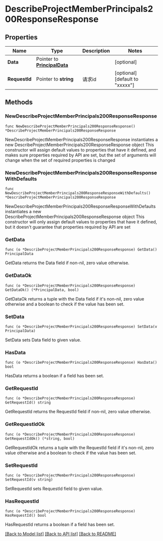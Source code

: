 # DescribeProjectMemberPrincipals200ResponseResponse

## Properties

Name | Type | Description | Notes
------------ | ------------- | ------------- | -------------
**Data** | Pointer to [**PrincipalData**](PrincipalData.md) |  | [optional] 
**RequestId** | Pointer to **string** | 请求id | [optional] [default to "xxxxx"]

## Methods

### NewDescribeProjectMemberPrincipals200ResponseResponse

`func NewDescribeProjectMemberPrincipals200ResponseResponse() *DescribeProjectMemberPrincipals200ResponseResponse`

NewDescribeProjectMemberPrincipals200ResponseResponse instantiates a new DescribeProjectMemberPrincipals200ResponseResponse object
This constructor will assign default values to properties that have it defined,
and makes sure properties required by API are set, but the set of arguments
will change when the set of required properties is changed

### NewDescribeProjectMemberPrincipals200ResponseResponseWithDefaults

`func NewDescribeProjectMemberPrincipals200ResponseResponseWithDefaults() *DescribeProjectMemberPrincipals200ResponseResponse`

NewDescribeProjectMemberPrincipals200ResponseResponseWithDefaults instantiates a new DescribeProjectMemberPrincipals200ResponseResponse object
This constructor will only assign default values to properties that have it defined,
but it doesn't guarantee that properties required by API are set

### GetData

`func (o *DescribeProjectMemberPrincipals200ResponseResponse) GetData() PrincipalData`

GetData returns the Data field if non-nil, zero value otherwise.

### GetDataOk

`func (o *DescribeProjectMemberPrincipals200ResponseResponse) GetDataOk() (*PrincipalData, bool)`

GetDataOk returns a tuple with the Data field if it's non-nil, zero value otherwise
and a boolean to check if the value has been set.

### SetData

`func (o *DescribeProjectMemberPrincipals200ResponseResponse) SetData(v PrincipalData)`

SetData sets Data field to given value.

### HasData

`func (o *DescribeProjectMemberPrincipals200ResponseResponse) HasData() bool`

HasData returns a boolean if a field has been set.

### GetRequestId

`func (o *DescribeProjectMemberPrincipals200ResponseResponse) GetRequestId() string`

GetRequestId returns the RequestId field if non-nil, zero value otherwise.

### GetRequestIdOk

`func (o *DescribeProjectMemberPrincipals200ResponseResponse) GetRequestIdOk() (*string, bool)`

GetRequestIdOk returns a tuple with the RequestId field if it's non-nil, zero value otherwise
and a boolean to check if the value has been set.

### SetRequestId

`func (o *DescribeProjectMemberPrincipals200ResponseResponse) SetRequestId(v string)`

SetRequestId sets RequestId field to given value.

### HasRequestId

`func (o *DescribeProjectMemberPrincipals200ResponseResponse) HasRequestId() bool`

HasRequestId returns a boolean if a field has been set.


[[Back to Model list]](../README.md#documentation-for-models) [[Back to API list]](../README.md#documentation-for-api-endpoints) [[Back to README]](../README.md)


